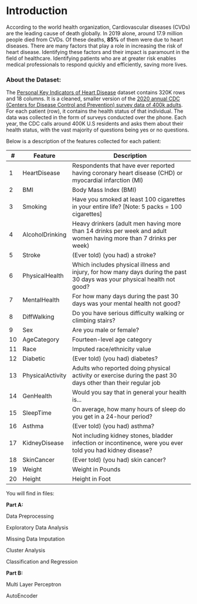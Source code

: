 # Introduction

According to the world health organization, Cardiovascular diseases (CVDs) are the leading cause of death globally. In 2019 alone, around 17.9 million people died from CVDs. Of these deaths, **85%** of them were due to heart diseases. There are many factors that play a role in increasing the risk of heart disease. Identifying these factors and their impact is paramount in the field of healthcare. Identifying patients who are at greater risk enables medical professionals to respond quickly and efficiently, saving more lives.

### About the Dataset:

The [Personal Key Indicators of Heart Disease](https://www.kaggle.com/datasets/kamilpytlak/personal-key-indicators-of-heart-disease) dataset contains 320K rows and 18 columns. It is a cleaned, smaller version of the [2020 annual CDC (Centers for Disease Control and Prevention) survey data of 400k adults](https://www.cdc.gov/brfss/annual_data/annual_data.htm). For each patient (row), it contains the health status of that individual. The data was collected in the form of surveys conducted over the phone. Each year, the CDC calls around 400K U.S residents and asks them about their health status, with the vast majority of questions being yes or no questions. 

Below is a description of the features collected for each patient: 

| # | Feature | Description
| --- | --- | --- 
| 1 | HeartDisease | Respondents that have ever reported having coronary heart disease (CHD) or myocardial infarction (MI)
| 2 | BMI | Body Mass Index (BMI)
| 3 | Smoking | Have you smoked at least 100 cigarettes in your entire life? [Note: 5 packs = 100 cigarettes]
| 4 | AlcoholDrinking | Heavy drinkers (adult men having more than 14 drinks per week and adult women having more than 7 drinks per week)
| 5 | Stroke | (Ever told) (you had) a stroke?
| 6 | PhysicalHealth | Which includes physical illness and injury, for how many days during the past 30 days was your physical health not good?
| 7 | MentalHealth | For how many days during the past 30 days was your mental health not good?
| 8 | DiffWalking | Do you have serious difficulty walking or climbing stairs?
| 9 | Sex | Are you male or female?
| 10 | AgeCategory | Fourteen-level age category
| 11 | Race | Imputed race/ethnicity value
| 12 | Diabetic | (Ever told) (you had) diabetes?
| 13 | PhysicalActivity | Adults who reported doing physical activity or exercise during the past 30 days other than their regular job
| 14 | GenHealth | Would you say that in general your health is...
| 15 | SleepTime | On average, how many hours of sleep do you get in a 24-hour period?
| 16 | Asthma | (Ever told) (you had) asthma?
| 17 | KidneyDisease | Not including kidney stones, bladder infection or incontinence, were you ever told you had kidney disease?
| 18 | SkinCancer | (Ever told) (you had) skin cancer?
| 19 | Weight | Weight in Pounds
| 20 | Height | Height in Foot

You will find in files:

**Part A:**

Data Preprocessing

Exploratory Data Analysis

Missing Data Imputation

Cluster Analysis

Classification and Regression

**Part B:**

Multi Layer Perceptron

AutoEncoder
